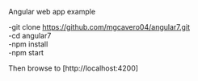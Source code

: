 Angular web app example


-git clone https://github.com/mgcavero04/angular7.git<br/>
-cd angular7<br/>
-npm install<br/>
-npm start<br/>


Then browse to [http://localhost:4200]

